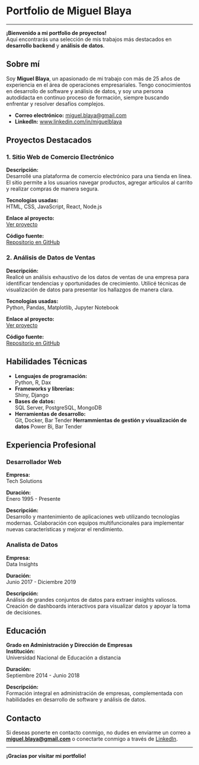 
# Portfolio de Miguel Blaya

---

**¡Bienvenido a mi portfolio de proyectos!**  
Aquí encontrarás una selección de mis trabajos más destacados en **desarrollo backend** y **análisis de datos**.

## Sobre mí

Soy **Miguel Blaya**, un apasionado de mi trabajo con más de 25 años de experiencia en el área de operaciones empresariales. Tengo conocimientos en desarrollo de software y análisis de datos, y soy una persona autodidacta en continuo proceso de formación, siempre buscando enfrentar y resolver desafíos complejos.

- **Correo electrónico:** miguel.blaya@gmail.com
- **LinkedIn:** www.linkedin.com/in/miguelblaya
  
## Proyectos Destacados

### 1. Sitio Web de Comercio Electrónico

**Descripción:**  
Desarrollé una plataforma de comercio electrónico para una tienda en línea. El sitio permite a los usuarios navegar productos, agregar artículos al carrito y realizar compras de manera segura.

**Tecnologías usadas:**  
HTML, CSS, JavaScript, React, Node.js

**Enlace al proyecto:**  
[Ver proyecto](https://www.enlacealproyecto1.com)

**Código fuente:**  
[Repositorio en GitHub](https://github.com/juanperez/proyecto1)

### 2. Análisis de Datos de Ventas

**Descripción:**  
Realicé un análisis exhaustivo de los datos de ventas de una empresa para identificar tendencias y oportunidades de crecimiento. Utilicé técnicas de visualización de datos para presentar los hallazgos de manera clara.

**Tecnologías usadas:**  
Python, Pandas, Matplotlib, Jupyter Notebook

**Enlace al proyecto:**  
[Ver proyecto](https://www.enlacealproyecto2.com)

**Código fuente:**  
[Repositorio en GitHub](https://github.com/juanperez/proyecto2)

## Habilidades Técnicas

- **Lenguajes de programación:**  
  Python, R, Dax
- **Frameworks y librerías:**  
  Shiny, Django
- **Bases de datos:**  
  SQL Server, PostgreSQL, MongoDB
- **Herramientas de desarrollo:**  
  Git, Docker, Bar Tender
  **Herrammientas de gestión y visualización de datos**
  Power Bi, Bar Tender

## Experiencia Profesional

### Desarrollador Web
**Empresa:**  
Tech Solutions

**Duración:**  
Enero 1995 - Presente

**Descripción:**  
Desarrollo y mantenimiento de aplicaciones web utilizando tecnologías modernas. Colaboración con equipos multifuncionales para implementar nuevas características y mejorar el rendimiento.

### Analista de Datos
**Empresa:**  
Data Insights

**Duración:**  
Junio 2017 - Diciembre 2019

**Descripción:**  
Análisis de grandes conjuntos de datos para extraer insights valiosos. Creación de dashboards interactivos para visualizar datos y apoyar la toma de decisiones.

## Educación

**Grado en Administración y Dirección de Empresas**  
**Institución:**  
Universidad Nacional de Educación a distancia

**Duración:**  
Septiembre 2014 - Junio 2018

**Descripción:**  
Formación integral en administración de empresas, complementada con habilidades en desarrollo de software y análisis de datos.

## Contacto

Si deseas ponerte en contacto conmigo, no dudes en enviarme un correo a **miguel.blaya@gmail.com** o conectarte conmigo a través de [LinkedIn](https://www.linkedin.com/in/miguelblaya).

---

**¡Gracias por visitar mi portfolio!**



